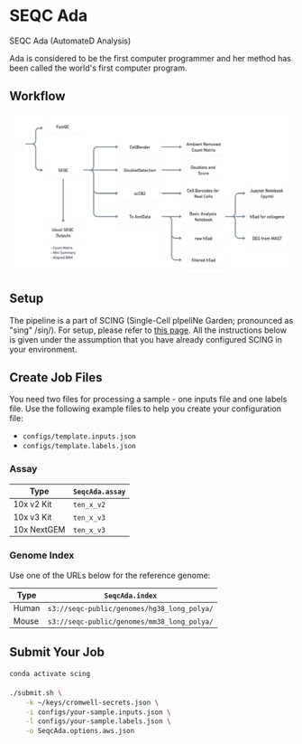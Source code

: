 # SEQC Ada

SEQC Ada (AutomateD Analysis)

Ada is considered to be the first computer programmer and her method has been called the world's first computer program.

## Workflow

![workflow](./docs/seqc-ada-workflow.png)

## Setup

The pipeline is a part of SCING (Single-Cell pIpeliNe Garden; pronounced as "sing" /siŋ/). For setup, please refer to [this page](https://github.com/hisplan/scing). All the instructions below is given under the assumption that you have already configured SCING in your environment.

## Create Job Files

You need two files for processing a sample - one inputs file and one labels file. Use the following example files to help you create your configuration file:

- `configs/template.inputs.json`
- `configs/template.labels.json`

### Assay

Type         | `SeqcAda.assay`
------------ | -----------------------------------------------------------------------------
10x v2 Kit   | `ten_x_v2`
10x v3 Kit   | `ten_x_v3`
10x NextGEM  | `ten_x_v3`

### Genome Index

Use one of the URLs below for the reference genome:

Type   | `SeqcAda.index`
------ | ---------------------------------------------
Human  | `s3://seqc-public/genomes/hg38_long_polya/`
Mouse  | `s3://seqc-public/genomes/mm38_long_polya/`

## Submit Your Job

```bash
conda activate scing

./submit.sh \
    -k ~/keys/cromwell-secrets.json \
    -i configs/your-sample.inputs.json \
    -l configs/your-sample.labels.json \
    -o SeqcAda.options.aws.json
```
